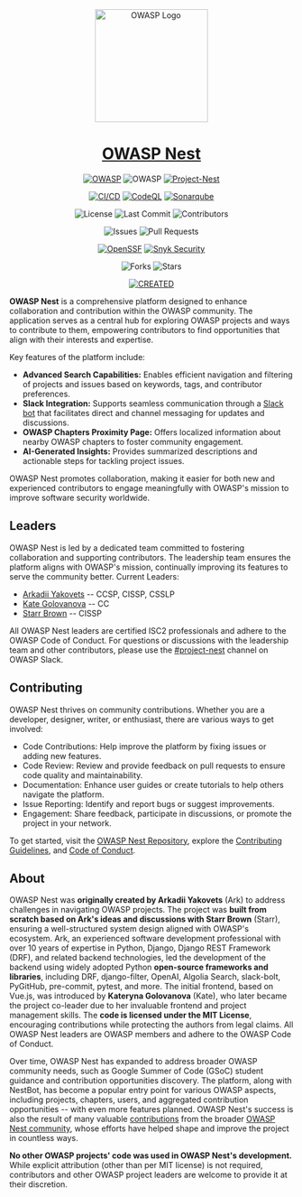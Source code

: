 <div align="center">

<picture>
  <source srcset="https://nest.owasp.org/img/owasp_icon_white_sm.png" media="(prefers-color-scheme: dark)">
  <img src="https://nest.owasp.org/img/owasp_icon_black_sm.png" alt="OWASP Logo" width="200">
</picture>

# [OWASP Nest](https://nest.owasp.org/)

[![OWASP](https://img.shields.io/badge/OWASP-Incubator-blue?style=for-the-badge)](https://owasp.org/www-project-nest/) ![OWASP](https://img.shields.io/badge/OWASP-Code-blue?style=for-the-badge) [![Project-Nest](https://img.shields.io/badge/OWASP-%23project--nest-8E44AD?logo=slack&logoColor=white&style=for-the-badge)](https://owasp.slack.com/messages/project-nest)

[![CI/CD](https://img.shields.io/github/actions/workflow/status/owasp/nest/run-ci-cd.yaml?branch=main&label=Build&style=for-the-badge)](https://github.com/owasp/nest/actions/workflows/run-ci-cd.yaml?query=branch%3Amain) [![CodeQL](https://img.shields.io/github/actions/workflow/status/owasp/nest/run-code-ql.yaml?branch=main&label=CodeQL&style=for-the-badge)](https://github.com/owasp/nest/actions/workflows/run-code-ql.yaml?query=branch%3Amain) [![Sonarqube](https://img.shields.io/sonar/quality_gate/OWASP_Nest?server=https://sonarcloud.io&style=for-the-badge&label=Sonarqube)](https://sonarcloud.io/project/information?id=OWASP_Nest)

![License](https://img.shields.io/github/license/owasp/nest?color=41BE4A&label=License&style=for-the-badge) ![Last Commit](https://img.shields.io/github/last-commit/owasp/nest/main?style=for-the-badge&label=Last%20commit) ![Contributors](https://img.shields.io/github/contributors/owasp/nest?style=for-the-badge&label=Contributors)

![Issues](https://img.shields.io/github/issues/owasp/nest?style=for-the-badge&label=Issues) ![Pull Requests](https://img.shields.io/github/issues-pr/owasp/nest?style=for-the-badge&label=Pull%20Requests)

[![OpenSSF](https://img.shields.io/badge/OpenSSF-84%25-yellow?style=for-the-badge)](https://www.bestpractices.dev/projects/10174) [![Snyk Security](https://img.shields.io/badge/Snyk-Security-blueviolet?style=for-the-badge)](https://snyk.io/test/github/owasp/nest)

![Forks](https://img.shields.io/github/forks/owasp/nest?style=for-the-badge&label=Forks) ![Stars](https://img.shields.io/github/stars/owasp/nest?style=for-the-badge&label=Stars)

[![CREATED](https://img.shields.io/badge/created-aug,%202024-blue?style=for-the-badge)](https://github.com/OWASP/Nest/commit/2a213c2efcfc2f8889c2f1d330da0d2e6f649fc1)

</div>

**OWASP Nest** is a comprehensive platform designed to enhance collaboration and contribution within the OWASP community. The application serves as a central hub for exploring OWASP projects and ways to contribute to them, empowering contributors to find opportunities that align with their interests and expertise.

Key features of the platform include:

- **Advanced Search Capabilities:** Enables efficient navigation and filtering of projects and issues based on keywords, tags, and contributor preferences.
- **Slack Integration:** Supports seamless communication through a [Slack bot](https://owasp.slack.com/team/U07M1C4JASK) that facilitates direct and channel messaging for updates and discussions.
- **OWASP Chapters Proximity Page:** Offers localized information about nearby OWASP chapters to foster community engagement.
- **AI-Generated Insights:** Provides summarized descriptions and actionable steps for tackling project issues.

OWASP Nest promotes collaboration, making it easier for both new and experienced contributors to engage meaningfully with OWASP's mission to improve software security worldwide.

## Leaders

OWASP Nest is led by a dedicated team committed to fostering collaboration and supporting contributors. The leadership team ensures the platform aligns with OWASP's mission, continually improving its features to serve the community better.
Current Leaders:

- [Arkadii Yakovets](https://github.com/arkid15r/)  -- CCSP, CISSP, CSSLP
- [Kate Golovanova](https://github.com/kasya/) -- CC
- [Starr Brown](https://github.com/mamicidal/) -- CISSP

All OWASP Nest leaders are certified ISC2 professionals and adhere to the OWASP Code of Conduct.
For questions or discussions with the leadership team and other contributors, please use the [#project-nest](https://owasp.slack.com/archives/project-nest) channel on OWASP Slack.

## Contributing

OWASP Nest thrives on community contributions. Whether you are a developer, designer, writer, or enthusiast, there are various ways to get involved:

- Code Contributions: Help improve the platform by fixing issues or adding new features.
- Code Review: Review and provide feedback on pull requests to ensure code quality and maintainability.
- Documentation: Enhance user guides or create tutorials to help others navigate the platform.
- Issue Reporting: Identify and report bugs or suggest improvements.
- Engagement: Share feedback, participate in discussions, or promote the project in your network.

To get started, visit the [OWASP Nest Repository](https://github.com/OWASP/Nest), explore the [Contributing Guidelines](https://github.com/OWASP/Nest/blob/main/CONTRIBUTING.md), and [Code of Conduct](https://github.com/OWASP/Nest/blob/main/CODE_OF_CONDUCT.md).

## About

OWASP Nest was **originally created by Arkadii Yakovets** (Ark) to address challenges in navigating OWASP projects. The project was **built from scratch based on Ark's ideas and discussions with Starr Brown** (Starr), ensuring a well-structured system design aligned with OWASP's ecosystem. Ark, an experienced software development professional with over 10 years of expertise in Python, Django, Django REST Framework (DRF), and related backend technologies, led the development of the backend using widely adopted Python **open-source frameworks and libraries**, including DRF, django-filter, OpenAI, Algolia Search, slack-bolt, PyGitHub, pre-commit, pytest, and more. The initial frontend, based on Vue.js, was introduced by **Kateryna Golovanova** (Kate), who later became the project co-leader due to her invaluable frontend and project management skills. The **code is licensed under the MIT License**, encouraging contributions while protecting the authors from legal claims. All OWASP Nest leaders are OWASP members and adhere to the OWASP Code of Conduct.

Over time, OWASP Nest has expanded to address broader OWASP community needs, such as Google Summer of Code (GSoC) student guidance and contribution opportunities discovery. The platform, along with NestBot, has become a popular entry point for various OWASP aspects, including projects, chapters, users, and aggregated contribution opportunities -- with even more features planned. OWASP Nest's success is also the result of many valuable [contributions](https://github.com/OWASP/Nest/graphs/contributors) from the broader [OWASP Nest community](https://owasp.slack.com/archives/project-nest), whose efforts have helped shape and improve the project in countless ways.

**No other OWASP projects' code was used in OWASP Nest's development.** While explicit attribution (other than per MIT license) is not required, contributors and other OWASP project leaders are welcome to provide it at their discretion.
